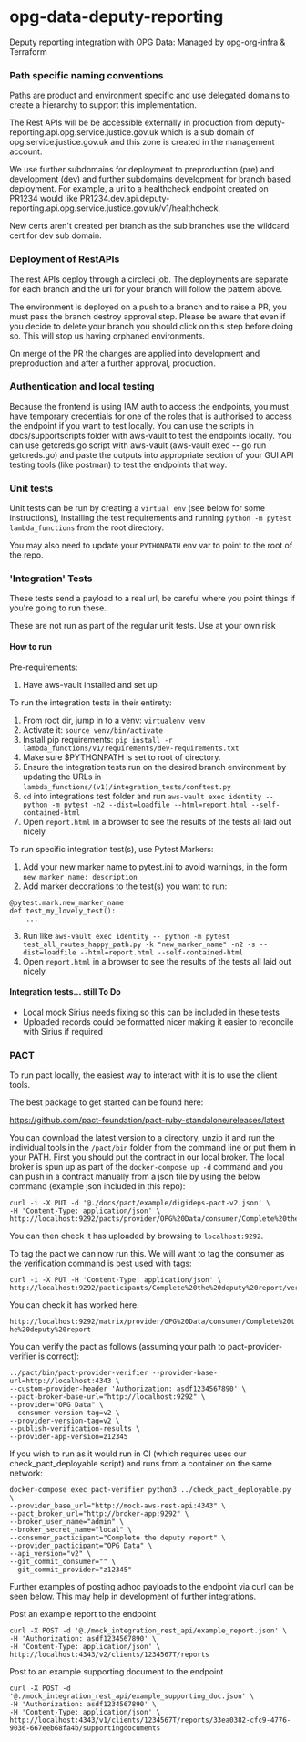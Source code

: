 # opg-data-deputy-reporting
Deputy reporting integration with OPG Data: Managed by opg-org-infra &amp; Terraform

### Path specific naming conventions

Paths are product and environment specific and use delegated domains to create a hierarchy
to support this implementation.

The Rest APIs will be be accessible externally in production from
deputy-reporting.api.opg.service.justice.gov.uk which is a
sub domain of opg.service.justice.gov.uk and this zone is created in the
management account.

We use further subdomains for deployment to preproduction (pre) and development (dev) and
further subdomains development for branch based deployment. For example, a uri to a
healthcheck endpoint created on PR1234 would like
PR1234.dev.api.deputy-reporting.api.opg.service.justice.gov.uk/v1/healthcheck.

New certs aren't created per branch as the sub branches use the wildcard cert for dev sub domain.

### Deployment of RestAPIs

The rest APIs deploy through a circleci job. The deployments are separate for each branch
and the uri for your branch will follow the pattern above.

The environment is deployed on a push to a branch and to raise a PR, you must
pass the branch destroy approval step. Please be aware that even if you decide to delete
your branch you should click on this step before doing so. This will stop us having orphaned
environments.

On merge of the PR the changes are applied into development and preproduction and after
a further approval, production.

### Authentication and local testing

Because the frontend is using IAM auth to access the endpoints, you must have temporary
credentials for one of the roles that is authorised to access the endpoint if you want to
test locally. You can use the scripts in docs/supportscripts folder with aws-vault to test the
endpoints locally. You can use getcreds.go script with aws-vault (aws-vault exec <your-profile> --
go run getcreds.go) and paste the outputs into appropriate section
of your GUI API testing tools (like postman) to test the endpoints that way.

### Unit tests

Unit tests can be run by creating a `virtual env` (see below for some instructions), installing the test requirements
and running `python -m pytest lambda_functions` from the root directory.

You may also need to update your `PYTHONPATH` env var to point to the root of the repo.

### 'Integration' Tests

These tests send a payload to a real url, be careful where you point things if you're going to run these.

These are not run as part of the regular unit tests. Use at your own risk

#### How to run

Pre-requirements:

1) Have aws-vault installed and set up

To run the integration tests in their entirety:

1) From root dir, jump in to a venv: `virtualenv venv`
2) Activate it: `source venv/bin/activate`
3) Install pip requirements: `pip install -r lambda_functions/v1/requirements/dev-requirements.txt`
4) Make sure $PYTHONPATH is set to root of directory.
5) Ensure the integration tests run on the desired branch environment by updating the URLs in `lambda_functions/(v1)/integration_tests/conftest.py`
6) `cd` into integrations test folder and run `aws-vault exec identity -- python -m pytest -n2 --dist=loadfile --html=report.html --self-contained-html`
7) Open `report.html` in a browser to see the results of the tests all laid out nicely

To run specific integration test(s), use Pytest Markers:

1) Add your new marker name to pytest.ini to avoid warnings, in the form `new_marker_name: description`
2) Add marker decorations to the test(s) you want to run:

```
@pytest.mark.new_marker_name
def test_my_lovely_test():
    ...
```

3)  Run like `aws-vault exec identity -- python -m pytest test_all_routes_happy_path.py -k "new_marker_name" -n2 -s --dist=loadfile --html=report.html --self-contained-html`
4) Open `report.html` in a browser to see the results of the tests all laid out nicely

#### Integration tests... still To Do

* Local mock Sirius needs fixing so this can be included in these tests
* Uploaded records could be formatted nicer making it easier to reconcile with Sirius if required

### PACT

To run pact locally, the easiest way to interact with it is to use the client tools.

The best package to get started can be found here:

https://github.com/pact-foundation/pact-ruby-standalone/releases/latest

You can download the latest version to a directory, unzip it and run the individual tools
in the `/pact/bin` folder from the command line or put them in your PATH.
First you should put the contract in our local broker. The local broker is spun up as part
of the `docker-compose up -d` command and you can push in a contract manually from a json file
by using the below command (example json included in this repo):

```
curl -i -X PUT -d '@./docs/pact/example/digideps-pact-v2.json' \
-H 'Content-Type: application/json' \
http://localhost:9292/pacts/provider/OPG%20Data/consumer/Complete%20the%20deputy%20report/version/x12345
```

You can then check it has uploaded by browsing to `localhost:9292`.

To tag the pact we can now run this. We will want to tag the consumer as
the verification command is best used with tags:

```
curl -i -X PUT -H 'Content-Type: application/json' \
http://localhost:9292/pacticipants/Complete%20the%20deputy%20report/versions/x12345/tags/v2
```

You can check it has worked here:

`http://localhost:9292/matrix/provider/OPG%20Data/consumer/Complete%20the%20deputy%20report`

You can verify the pact as follows (assuming your path to pact-provider-verifier is correct):

```
../pact/bin/pact-provider-verifier --provider-base-url=http://localhost:4343 \
--custom-provider-header 'Authorization: asdf1234567890' \
--pact-broker-base-url="http://localhost:9292" \
--provider="OPG Data" \
--consumer-version-tag=v2 \
--provider-version-tag=v2 \
--publish-verification-results \
--provider-app-version=z12345
```

If you wish to run as it would run in CI (which requires uses our check_pact_deployable script) and
runs from a container on the same network:

```
docker-compose exec pact-verifier python3 ../check_pact_deployable.py \
--provider_base_url="http://mock-aws-rest-api:4343" \
--pact_broker_url="http://broker-app:9292" \
--broker_user_name="admin" \
--broker_secret_name="local" \
--consumer_pacticipant="Complete the deputy report" \
--provider_pacticipant="OPG Data" \
--api_version="v2" \
--git_commit_consumer="" \
--git_commit_provider="z12345"
```

Further examples of posting adhoc payloads to the endpoint via curl can be seen below.
This may help in development of further integrations.

Post an example report to the endpoint

```
curl -X POST -d '@./mock_integration_rest_api/example_report.json' \
-H 'Authorization: asdf1234567890' \
-H 'Content-Type: application/json' \
http://localhost:4343/v2/clients/1234567T/reports
```

Post to an example supporting document to the endpoint

```
curl -X POST -d '@./mock_integration_rest_api/example_supporting_doc.json' \
-H 'Authorization: asdf1234567890' \
-H 'Content-Type: application/json' \
http://localhost:4343/v1/clients/1234567T/reports/33ea0382-cfc9-4776-9036-667eeb68fa4b/supportingdocuments
```
